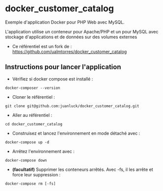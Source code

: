 # docker_customer_catalog

Exemple d'application Docker pour PHP Web avec MySQL.

L'application utilise un conteneur pour Apache/PHP et un pour MySQL avec stockage d'applications et de données sur des volumes externes

- Ce référentiel est un fork de : https://github.com/ualmtorres/docker_customer_catalog

## Instructions pour lancer l'application

- Vérifiez si docker compose est installé :
```shell
docker-composer --version
```

- Cloner le référentiel :
 ```shell
git clone git@github.com:juanluck/docker_customer_catalog.git
```

- Aller au référentiel :
```shell
cd docker_customer_catalog
```

- Construisez et lancez l'environnement en mode détaché avec : 
```shell
docker-compose up -d
```

- Arrêtez l'environnement avec :
```shell
docker-compose down
```

- **(facultatif)** Supprimer les conteneurs arrêtés. Avec -fs, il les arrête et force leur suppression :
```shell
docker-compose rm [-fs]
```
